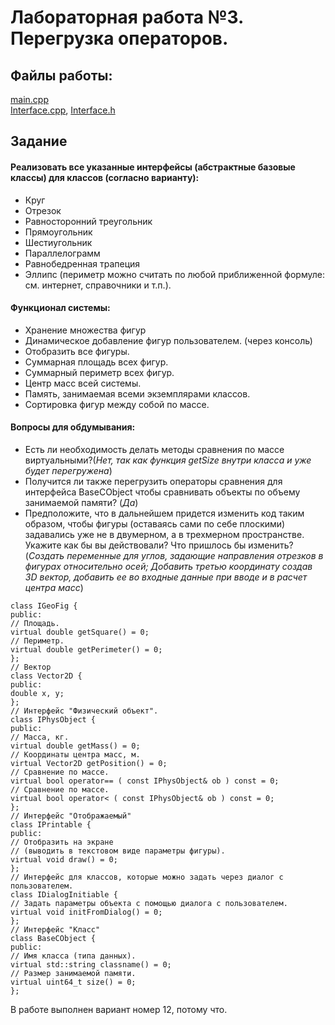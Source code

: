# Лабораторная работа №3. Перегрузка операторов.
## Файлы работы:
[main.cpp](https://github.com/nazzrrg/Programming-in-Cpp-Language-II/blob/master/Programming%20in%20C%2B%2B/lab4/main.cpp)<br>[Interface.cpp](https://github.com/nazzrrg/Programming-in-Cpp-Language-II/blob/master/Programming%20in%20C%2B%2B/lab4/Interface.cpp), [Interface.h](https://github.com/nazzrrg/Programming-in-Cpp-Language-II/blob/master/Programming%20in%20C%2B%2B/lab4/Interface.h)
## Задание

#### Реализовать все указанные интерфейсы (абстрактные базовые классы) для классов (согласно варианту):
- Круг
- Отрезок
- Равносторонний треугольник
- Прямоугольник
- Шестиугольник
- Параллелограмм
- Равнобедренная трапеция
- Эллипс (периметр можно считать по любой приближенной формуле: см. интернет, справочники и т.п.).
#### Функционал системы:
- Хранение множества фигур
- Динамическое добавление фигур пользователем. (через консоль)
- Отобразить все фигуры.
- Суммарная площадь всех фигур.
- Суммарный периметр всех фигур.
- Центр масс всей системы.
- Память, занимаемая всеми экземплярами классов.
- Сортировка фигур между собой по массе.
#### Вопросы для обдумывания:
- Есть ли необходимость делать методы сравнения по массе виртуальными?(*Нет, так как функция getSize внутри класса и уже будет перегружена*)
- Получится ли также перегрузить операторы сравнения для интерфейса BaseCObject чтобы сравнивать объекты по объему занимаемой памяти? (*Да*)
- Предположите, что в дальнейшем придется изменить код таким образом, чтобы фигуры (оставаясь сами по себе плоскими) задавались уже не в двумерном, а в трехмерном пространстве. Укажите как бы вы действовали? Что пришлось бы изменить? (*Создать переменные для углов, задающие направления отрезков в фигурах относительно осей; Добавить третью координату создав 3D вектор, добавить ее во входные данные при вводе и в расчет центра масс*)

```// Интерфейс "Геометрическая фигура".
class IGeoFig {
public:
// Площадь.
virtual double getSquare() = 0;
// Периметр.
virtual double getPerimeter() = 0;
};
// Вектор
class Vector2D {
public:
double x, y;
};
// Интерфейс "Физический объект".
class IPhysObject {
public:
// Масса, кг.
virtual double getMass() = 0;
// Координаты центра масс, м.
virtual Vector2D getPosition() = 0;
// Сравнение по массе.
virtual bool operator== ( const IPhysObject& ob ) const = 0;
// Сравнение по массе.
virtual bool operator< ( const IPhysObject& ob ) const = 0;
};
// Интерфейс "Отображаемый"
class IPrintable {
public:
// Отобразить на экране
// (выводить в текстовом виде параметры фигуры).
virtual void draw() = 0;
};
// Интерфейс для классов, которые можно задать через диалог с пользователем.
class IDialogInitiable {
// Задать параметры объекта с помощью диалога с пользователем.
virtual void initFromDialog() = 0;
};
// Интерфейс "Класс"
class BaseCObject {
public:
// Имя класса (типа данных).
virtual std::string classname() = 0;
// Размер занимаемой памяти.
virtual uint64_t size() = 0;
};
```

В работе выполнен вариант номер 12, потому что. 
